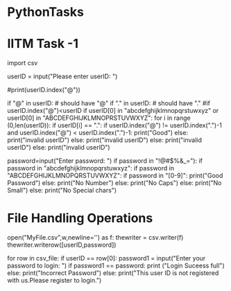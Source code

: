 # PythonTasks
# IITM Task -1

import csv

userID = input("Please enter userID: ")

#print(userID.index("@"))

if "@" in userID:       # should have "@"
    if "." in userID:   # should have "."
        #if userID.index("@")<userID
        if userID[0] in "abcdefghijklmnopqrstuwxyz" or userID[0] in "ABCDEFGHIJKLMNOPRSTUVWXYZ":
            for i in range (0,len(userID)):
                if userID[i] == ".":
                    if userID.index("@") != userID.index(".")-1 and userID.index("@") < userID.index(".")-1:
                        print("Good")
                    else:
                        print("invalid userID")
        else:
            print("invalid userID")
    else:
         print("invalid userID")
else:
    print("invalid userID")
                   
password=input("Enter password: ")
if password in "!@#$%&_="):
    if password in "abcdefghijklmnopqrstuwxyz":
        if password in "ABCDEFGHIJKLMNOPQRSTUVWXYZ":
            if password in "[0-9]":
                print("Good Password")
            else:
                print("No Number")
        else:
            print("No Caps")
    else:
        print("No Small")
else:
    print("No Special chars")
   
# File Handling Operations

open("MyFile.csv",w,newline='') as f:
    thewriter = csv.writer(f)
    thewriter.writerow([userID,password])

for row in csv_file:
    if userID == row[0]:
        password1 = input("Enter your password to login: ")
        if password1 == password:
            print ("Login Suceess full")
        else:
            print("Incorrect Password")
     else:
         print("This user ID is not registered with us.Please register to login.")
